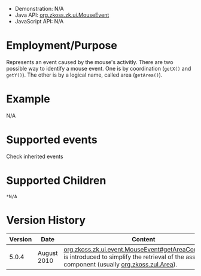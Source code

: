 
- Demonstration: N/A
- Java API: [org.zkoss.zk.ui.MouseEvent](https://www.zkoss.org/javadoc/latest/zk/org/zkoss/zk/ui/MouseEvent.html)
- JavaScript API: N/A

# Employment/Purpose

Represents an event caused by the mouse's activitly. There are two
possible way to identify a mouse event. One is by coordination (`getX()`
and `getY()`). The other is by a logical name, called area
(`getArea()`).

# Example

N/A

# Supported events

Check inherited events

# Supported Children

`*N/A`



# Version History

| Version | Date        | Content                                                                                                                                                                                              |
|---------|-------------|------------------------------------------------------------------------------------------------------------------------------------------------------------------------------------------------------|
| 5.0.4   | August 2010 | [org.zkoss.zk.ui.event.MouseEvent#getAreaComponent()](https://www.zkoss.org/javadoc/latest/zk/org/zkoss/zk/ui/event/MouseEvent.html#getAreaComponent()) is introduced to simplify the retrieval of the associated component (usually [org.zkoss.zul.Area](https://www.zkoss.org/javadoc/latest/zk/org/zkoss/zul/Area.html)). |


